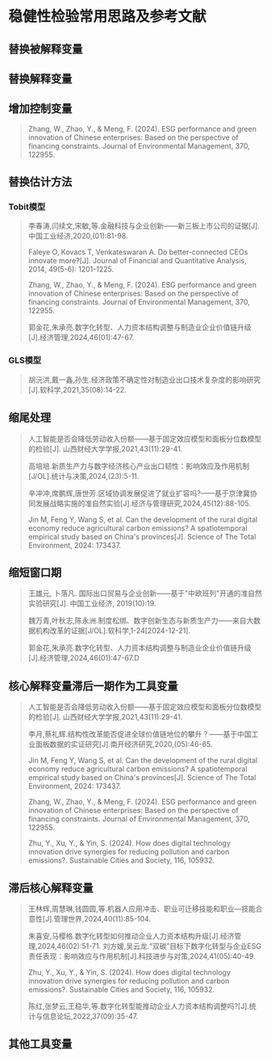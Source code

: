 # 稳健性检验常用思路及参考文献

## 替换被解释变量



## 替换解释变量



## 增加控制变量

> Zhang, W., Zhao, Y., & Meng, F. (2024). ESG performance and green innovation of Chinese enterprises: Based on the perspective of financing constraints. Journal of Environmental Management, 370, 122955.



## 替换估计方法

### Tobit模型

> 李春涛,闫续文,宋敏,等.金融科技与企业创新——新三板上市公司的证据[J].中国工业经济,2020,(01):81-98.
>
> Faleye O, Kovacs T, Venkateswaran A. Do better-connected CEOs innovate more?[J]. Journal of Financial and Quantitative Analysis, 2014, 49(5-6): 1201-1225.
>
> Zhang, W., Zhao, Y., & Meng, F. (2024). ESG performance and green innovation of Chinese enterprises: Based on the perspective of financing constraints. Journal of Environmental Management, 370, 122955.
>
> 郭金花,朱承亮.数字化转型、人力资本结构调整与制造业企业价值链升级[J].经济管理,2024,46(01):47-67.

### GLS模型

> 胡沅洪,戴一鑫,孙生.经济政策不确定性对制造业出口技术复杂度的影响研究[J].软科学,2021,35(08):14-22.



## 缩尾处理
> 人工智能是否会降低劳动收入份额——基于固定效应模型和面板分位数模型的检验[J]. 山西财经大学学报,2021,43(11):29-41.
>
> 高培培.新质生产力与数字经济核心产业出口韧性：影响效应及作用机制[J/OL].统计与决策,2024,(23):5-11.
>
> 辛冲冲,席鹏辉,唐世芳.区域协调发展促进了就业扩容吗?——基于京津冀协同发展战略实施的准自然实验[J].经济与管理研究,2024,45(12):88-105.
>
> Jin M, Feng Y, Wang S, et al. Can the development of the rural digital economy reduce agricultural carbon emissions? A spatiotemporal empirical study based on China's provinces[J]. Science of The Total Environment, 2024: 173437.



## 缩短窗口期

> 王雄元, 卜落凡. 国际出口贸易与企业创新——基于"中欧班列"开通的准自然实验研究[J]. 中国工业经济, 2019(10):19.
>
> 魏万青,叶秋志,陈永洲.制度松绑、数字创新生态与新质生产力——来自大数据机构改革的证据[J/OL].软科学,1-24[2024-12-21].
>
> 郭金花,朱承亮.数字化转型、人力资本结构调整与制造业企业价值链升级[J].经济管理,2024,46(01):47-67.D



## 核心解释变量滞后一期作为工具变量

> 人工智能是否会降低劳动收入份额——基于固定效应模型和面板分位数模型的检验[J]. 山西财经大学学报,2021,43(11):29-41.
>
> 李月,蔡礼辉.结构性改革能否促进全球价值链地位的攀升？——基于中国工业面板数据的实证研究[J].南开经济研究,2020,(05):46-65.
>
> Jin M, Feng Y, Wang S, et al. Can the development of the rural digital economy reduce agricultural carbon emissions? A spatiotemporal empirical study based on China's provinces[J]. Science of The Total Environment, 2024: 173437.
>
> Zhang, W., Zhao, Y., & Meng, F. (2024). ESG performance and green innovation of Chinese enterprises: Based on the perspective of financing constraints. Journal of Environmental Management, 370, 122955.
>
> Zhu, Y., Xu, Y., & Yin, S. (2024). How does digital technology innovation drive synergies for reducing pollution and carbon emissions?. Sustainable Cities and Society, 116, 105932.



## 滞后核心解释变量

> 王林辉,周慧琳,钱圆圆,等.机器人应用冲击、职业可迁移技能和职业—技能合意性[J].管理世界,2024,40(11):85-104.
>
> 朱喜安,马樱格.数字化转型如何推动企业人力资本结构升级[J].经济管理,2024,46(02):51-71.
> 刘方媛,吴云龙.“双碳”目标下数字化转型与企业ESG责任表现：影响效应与作用机制[J].科技进步与对策,2024,41(05):40-49.
>
> Zhu, Y., Xu, Y., & Yin, S. (2024). How does digital technology innovation drive synergies for reducing pollution and carbon emissions?. Sustainable Cities and Society, 116, 105932.
>
> 陈红,张梦云,王稳华,等.数字化转型能推动企业人力资本结构调整吗?[J].统计与信息论坛,2022,37(09):35-47.



## 其他工具变量